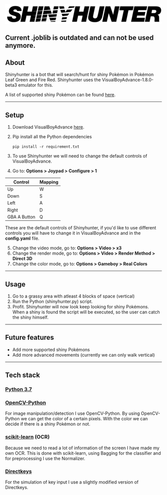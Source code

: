 

![alt text][logo]

[logo]: /shinyhunterlogo.png


## Current .joblib is outdated and can not be used anymore.

## About
Shinyhunter is a bot that will search/hunt for shiny Pokémon in Pokémon Leaf Green and Fire Red. Shinyhunter uses the VisualBoyAdvance-1.8.0-beta3 emulator for this. 

A list of supported shiny Pokémon can be found [here](/shinylist.json).

---

## Setup
1. Download VisualBoyAdvance [here](http://www.emulator-zone.com/doc.php/gba/vboyadvance.html).

2. Pip install all the Python dependencies

    `pip install -r requirement.txt`

3. To use Shinyhunter we will need to change the default controls of VisualBoyAdvance. 

4. Go to: **Options > Joypad > Configure > 1**

Control | Mapping |
--- | --- |
Up| W
Down| S
Left| A
Right| D
GBA A Button| Q

These are the default controls of Shinyhunter, if you'd like to use different controls you will have to change it in VisualBoyAdvance and in the **config.yaml** file.


5. Change the video mode, go to: **Options > Video > x3**
6. Change the render mode, go to: **Options > Video > Render Method > Direct 3D**
7. Change the color mode, go to: **Options > Gameboy > Real Colors**
---
## Usage

1. Go to a grassy area with atleast 4 blocks of space (vertical)
2. Run the Python (shinyhunter.py) script.
3. Profit. Shinyhunter will now look keep looking for shiny Pokémons. When a shiny is found the script will be executed, so the user can catch the shiny himself.
---


## Future features
* Add more supported shiny Pokémons
* Add more advanced movements (currently we can only walk vertical)
---

## Tech stack

### [Python 3.7](https://www.python.org/downloads/release/python-370/)

### [OpenCV-Python](https://pypi.org/project/opencv-python/)
For image manipulation/detection I use OpenCV-Python. By using OpenCV-Python we can get the color of a certain pixels. With the color we can decide if there is a shiny Pokémon or not.

### [scikit-learn](https://pypi.org/project/scikit-learn/) (OCR)
Because we need to read a lot of information of the screen I have made my own OCR. This is done with scikit-learn, using Bagging for the classifier and for preprocessing I use the Normalizer.

### [Directkeys](https://stackoverflow.com/questions/14489013/simulate-python-keypresses-for-controlling-a-game)
For the simulation of key input I use a slightly modified version of Directkeys.



